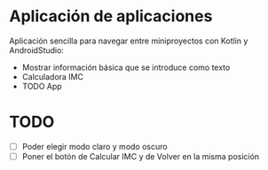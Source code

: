
# Aplicación de aplicaciones

Aplicación sencilla para navegar entre miniproyectos con Kotlin y AndroidStudio:
- Mostrar información básica que se introduce como texto
- Calculadora IMC
- TODO App

# TODO
- [ ] Poder elegir modo claro y modo oscuro
- [ ] Poner el botón de Calcular IMC y de Volver en la misma posición
